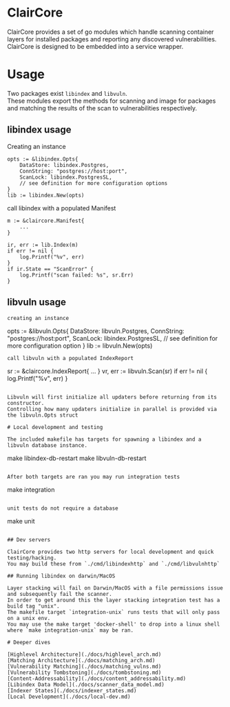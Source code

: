 # ClairCore

ClairCore provides a set of go modules which handle scanning container layers for installed packages and reporting any discovered vulnerabilities.  
ClairCore is designed to be embedded into a service wrapper.  

# Usage

Two packages exist `libindex` and `libvuln`.  
These modules export the methods for scanning and image for packages and matching the results of the scan to vulnerabilities respectively.   

## libindex usage

Creating an instance  
```
opts := &libindex.Opts{
    DataStore: libindex.Postgres,
    ConnString: "postgres://host:port",
    ScanLock: libindex.PostgresSL,
    // see definition for more configuration options
}
lib := libindex.New(opts)
``` 
call libindex with a populated Manifest  
```
m := &claircore.Manifest{
    ...
}

ir, err := lib.Index(m)
if err != nil {
    log.Printf("%v", err)
}
if ir.State == "ScanError" {
    log.Printf("scan failed: %s", sr.Err)
}
```

## libvuln usage
```
creating an instance  
```
opts := &libvuln.Opts{
    DataStore: libvuln.Postgres,
    ConnString: "postgres://host:port",
    ScanLock: libindex.PostgresSL,
    // see definition for more configuration option
}
lib := libvuln.New(opts)
```
call libvuln with a populated IndexReport  
```
sr := &claircore.IndexReport{
    ...
}
vr, err := libvuln.Scan(sr)
if err != nil {
    log.Printf("%v", err)
}
```

Libvuln will first initialize all updaters before returning from its constructor.  
Controlling how many updaters initialize in parallel is provided via the libvuln.Opts struct  

# Local development and testing

The included makefile has targets for spawning a libindex and a libvuln database instance.  
```
make libindex-db-restart
make libvuln-db-restart
```

After both targets are ran you may run integration tests  
```
make integration
```

unit tests do not require a database  
```
make unit
```

## Dev servers

ClairCore provides two http servers for local development and quick testing/hacking.  
You may build these from `./cmd/libindexhttp` and `./cmd/libvulnhttp`  

## Running libindex on darwin/MacOS

Layer stacking will fail on Darwin/MacOS with a file permissions issue and subsequently fail the scanner.   
In order to get around this the layer stacking integration test has a build tag "unix".  
The makefile target `integration-unix` runs tests that will only pass on a unix env.   
You may use the make target 'docker-shell' to drop into a linux shell where `make integration-unix` may be ran.  

# Deeper dives

[Highlevel Architecture](./docs/highlevel_arch.md)  
[Matching Architecture](./docs/matching_arch.md)  
[Vulnerability Matching](./docs/matching_vulns.md)  
[Vulnerability Tombstoning](./docs/tombstoning.md)  
[Content-Addressability](./docs/content_addressability.md)  
[Libindex Data Model](./docs/scanner_data_model.md)  
[Indexer States](./docs/indexer_states.md)  
[Local Development](./docs/local-dev.md)  

